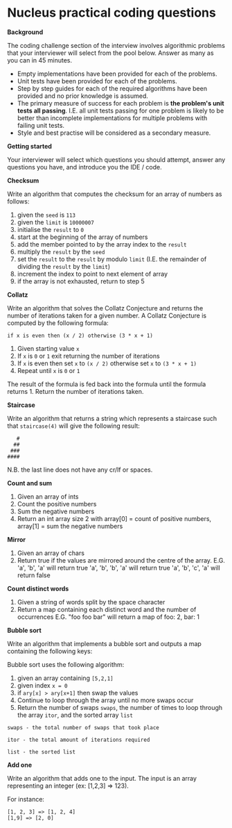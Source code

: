 # Nucleus practical coding questions

**Background**

The coding challenge section of the interview involves algorithmic problems that your interviewer will select from the pool below. Answer as many as you can in 45 minutes.

* Empty implementations have been provided for each of the problems.
* Unit tests have been provided for each of the problems.
* Step by step guides for each of the required algorithms have been provided and no prior knowledge is assumed.
* The primary measure of success for each problem is **the problem's unit tests all passing**. I.E. all unit tests passing for one problem is likely to be better than incomplete implementations for multiple problems with failing unit tests.
* Style and best practise will be considered as a secondary measure.

**Getting started**

Your interviewer will select which questions you should attempt, answer any questions you have, and introduce you the IDE / code.

**Checksum**

Write an algorithm that computes the checksum for an array of numbers as follows:

1. given the `seed` is `113`
2. given the `limit` is `10000007`
3. initialise the `result` to `0`
4. start at the beginning of the array of numbers
5. add the member pointed to by the array index to the `result`
6. multiply the `result` by the `seed`
7. set the `result` to the `result` by modulo `limit` (I.E. the remainder of dividing the `result` by the `limit`)
8. increment the index to point to next element of array
9. if the array is not exhausted, return to step 5

**Collatz**

Write an algorithm that solves the Collatz Conjecture and returns the number of iterations taken for a given number.
A Collatz Conjecture is computed by the following formula:

```
if x is even then (x / 2) otherwise (3 * x + 1)
```

1. Given starting value `x`
2. If `x` is `0` or `1` exit returning the number of iterations
3. If `x` is even then set `x` to `(x / 2)` otherwise set `x` to `(3 * x + 1)`
4. Repeat until `x` is `0` or `1`

The result of the formula is fed back into the formula until the formula returns 1. Return the number of iterations taken.

**Staircase**

Write an algorithm that returns a string which represents a staircase such that `staircase(4)` will give the following result:

```
   #
  ##
 ###
####
```
N.B. the last line does not have any cr/lf or spaces.

**Count and sum**

1. Given an array of ints
2. Count the positive numbers
3. Sum the negative numbers
4. Return an int array size 2 with array[0] = count of positive numbers, array[1] = sum the negative numbers

**Mirror**

1. Given an array of chars
2. Return true if the values are mirrored around the centre of the array.
E.G.
'a', 'b', 'a' will return true
'a', 'b', 'b', 'a' will return true
'a', 'b', 'c', 'a' will return false

**Count distinct words**

1. Given a string of words split by the space character
2. Return a map containing each distinct word and the number of occurrences
E.G.
"foo foo bar" will return a map of foo: 2, bar: 1

**Bubble sort**

Write an algorithm that implements a bubble sort and outputs a map containing the following keys:

Bubble sort uses the following algorithm:

1. given an array containing `[5,2,1]`
2. given index `x = 0`
3. if `ary[x] > ary[x+1]` then swap the values
4. Continue to loop through the array until no more swaps occur
5. Return the number of swaps `swaps`, the number of times to loop through the array `itor`, and the sorted array `list`

```
swaps - the total number of swaps that took place
```

```
itor - the total amount of iterations required
```

```
list - the sorted list
```

**Add one**

Write an algorithm that adds one to the input. The input is an array representing an integer (ex: [1,2,3] => 123).

For instance: 

```
[1, 2, 3] => [1, 2, 4]
[1,9] => [2, 0]
```
